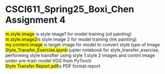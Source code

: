 # CSCI611_Spring25_Boxi_Chen Assignment 4<br/>

<mark>m.style.image</mark> is style image1 for model training (oil painting)<br/>
<mark>m.style.image2</mark>is style image 2 for model training (ink painting)<br/>
<mark>my.content.image</mark> is target image for model to convert style type of image<br/>
<mark>Style_Transfer_Exercise.ipynb</mark> jupter notebook for style_transfer_exercise, performing style transfter using style 1,style 2 images and contnt image under pre-train model VGG from PyTorch <br/>
<mark>Style Transfer Report.pdf</mark>is PDF format report<br/>

